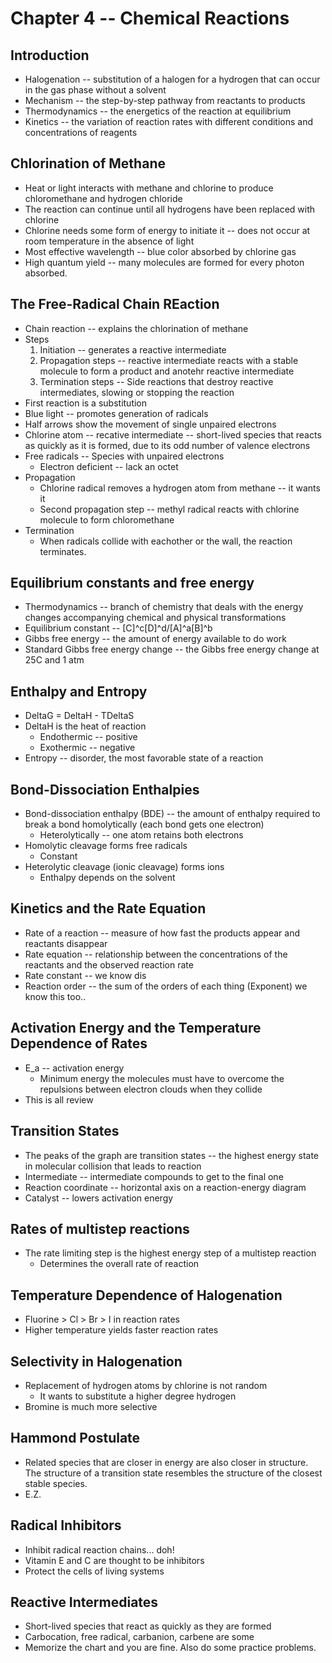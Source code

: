 # Chapter 4 -- Chemical Reactions

## Introduction
* Halogenation -- substitution of a halogen for a hydrogen that can occur in the gas phase without a solvent
* Mechanism -- the step-by-step pathway from reactants to products
* Thermodynamics -- the energetics of the reaction at equilibrium
* Kinetics -- the variation of reaction rates with different conditions and concentrations of reagents

## Chlorination of Methane
* Heat or light interacts with methane and chlorine to produce chloromethane and hydrogen chloride
* The reaction can continue until all hydrogens have been replaced with chlorine
* Chlorine needs some form of energy to initiate it -- does not occur at room temperature in the absence of light
* Most effective wavelength -- blue color absorbed by chlorine gas
* High quantum yield -- many molecules are formed for every photon absorbed.

## The Free-Radical Chain REaction
* Chain reaction -- explains the chlorination of methane
* Steps
  1. Initiation -- generates a reactive intermediate
  2. Propagation steps -- reactive intermediate reacts with a stable molecule to form a product and anotehr reactive intermediate
  3. Termination steps -- Side reactions that destroy reactive intermediates, slowing or stopping the reaction
* First reaction is a substitution
* Blue light -- promotes generation of radicals
* Half arrows show the movement of single unpaired electrons
* Chlorine atom -- recative intermediate -- short-lived species that reacts as quickly as it is formed, due to its odd number of valence electrons
* Free radicals -- Species with unpaired electrons
  * Electron deficient -- lack an octet
* Propagation
  * Chlorine radical removes a hydrogen atom from methane -- it wants it
  * Second propagation step -- methyl radical reacts with chlorine molecule to form chloromethane
* Termination
  * When radicals collide with eachother or the wall, the reaction terminates.

## Equilibrium constants and free energy
* Thermodynamics -- branch of chemistry that deals with the energy changes accompanying chemical and physical transformations
* Equilibrium constant -- [C]^c[D]^d/[A]^a[B]^b
* Gibbs free energy -- the amount of energy available to do work
* Standard Gibbs free energy change -- the Gibbs free energy change at 25C and 1 atm

## Enthalpy and Entropy
* DeltaG = DeltaH - TDeltaS
* DeltaH is the heat of reaction
  * Endothermic -- positive
  * Exothermic -- negative
* Entropy -- disorder, the most favorable state of a reaction

## Bond-Dissociation Enthalpies
* Bond-dissociation enthalpy (BDE) -- the amount of enthalpy required to break a bond homolytically (each bond gets one electron)
  * Heterolytically -- one atom retains both electrons
* Homolytic cleavage forms free radicals
  * Constant
* Heterolytic cleavage (ionic cleavage) forms ions
  * Enthalpy depends on the solvent

## Kinetics and the Rate Equation
* Rate of a reaction -- measure of how fast the products appear and reactants disappear
* Rate equation -- relationship between the concentrations of the reactants and the observed reaction rate
* Rate constant -- we know dis
* Reaction order -- the sum of the orders of each thing (Exponent) we know this too..

## Activation Energy and the Temperature Dependence of Rates
* E_a -- activation energy
  * Minimum energy the molecules must have to overcome the repulsions between electron clouds when they collide
* This is all review

## Transition States
* The peaks of the graph are transition states -- the highest energy state in molecular collision that leads to reaction
* Intermediate -- intermediate compounds to get to the final one
* Reaction coordinate -- horizontal axis on a reaction-energy diagram
* Catalyst -- lowers activation energy

## Rates of multistep reactions
* The rate limiting step is the highest energy step of a multistep reaction
  * Determines the overall rate of reaction

## Temperature Dependence of Halogenation
* Fluorine > Cl > Br > I in reaction rates
* Higher temperature yields faster reaction rates

## Selectivity in Halogenation
* Replacement of hydrogen atoms by chlorine is not random
  * It wants to substitute a higher degree hydrogen
* Bromine is much more selective

## Hammond Postulate
* Related species that are closer in energy are also closer in structure. The structure of a transition state resembles the structure of the closest stable species.
* E.Z.

## Radical Inhibitors
* Inhibit radical reaction chains... doh!
* Vitamin E and C are thought to be inhibitors
* Protect the cells of living systems

## Reactive Intermediates
* Short-lived species that react as quickly as they are formed
* Carbocation, free radical, carbanion, carbene are some
* Memorize the chart and you are fine. Also do some practice problems.
